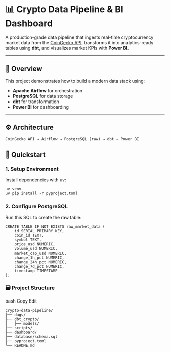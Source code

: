 # 📊 Crypto Data Pipeline & BI Dashboard

A production-grade data pipeline that ingests real-time cryptocurrency market data from the [CoinGecko API](https://www.coingecko.com/), transforms it into analytics-ready tables using **dbt**, and visualizes market KPIs with **Power BI**.

---

## 🧭 Overview

This project demonstrates how to build a modern data stack using:

- **Apache Airflow** for orchestration
- **PostgreSQL** for data storage
- **dbt** for transformation
- **Power BI** for dashboarding

---

## ⚙️ Architecture

```text
CoinGecko API → Airflow → PostgreSQL (raw) → dbt → Power BI
```

## 🚀 Quickstart
### 1. Setup Environment
Install dependencies with uv:
```
uv venv
uv pip install -r pyproject.toml
```
### 2. Configure PostgreSQL
Run this SQL to create the raw table:
```
CREATE TABLE IF NOT EXISTS raw_market_data (
    id SERIAL PRIMARY KEY,
    coin_id TEXT,
    symbol TEXT,
    price_usd NUMERIC,
    volume_usd NUMERIC,
    market_cap_usd NUMERIC,
    change_1h_pct NUMERIC,
    change_24h_pct NUMERIC,
    change_7d_pct NUMERIC,
    timestamp TIMESTAMP
);
```



### 🗃 Project Structure
bash
Copy
Edit
```
crypto-data-pipeline/
├── dags/
├── dbt_crypto/
│   ├── models/
├── scripts/
├── dashboard/
├── database/schema.sql
├── pyproject.toml
└── README.md
```
